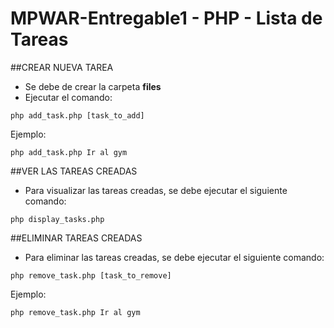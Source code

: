 # MPWAR-Entregable1 - PHP - Lista de Tareas                                             

##CREAR NUEVA TAREA 
- Se debe de crear la carpeta **files**
- Ejecutar el comando: 

`php add_task.php [task_to_add]`

Ejemplo: 

`php add_task.php Ir al gym`

##VER LAS TAREAS CREADAS
- Para visualizar las tareas creadas, se debe ejecutar el siguiente comando:

`php display_tasks.php`

##ELIMINAR TAREAS CREADAS

- Para eliminar las tareas creadas, se debe ejecutar el siguiente comando:

`php remove_task.php [task_to_remove]`

Ejemplo: 

`php remove_task.php Ir al gym`

